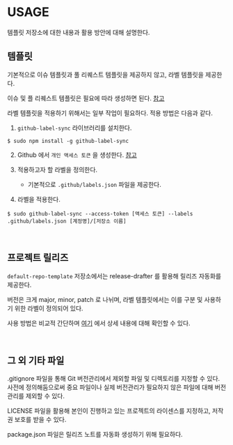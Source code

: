 # USAGE

템플릿 저장소에 대한 내용과 활용 방안에 대해 설명한다.

## 템플릿

기본적으로 이슈 템플릿과 풀 리퀘스트 템플릿을 제공하지 않고, 라벨 템플릿을 제공한다.

이슈 및 플 리퀘스트 템플릿은 필요에 따라 생성하면 된다. [참고](https://docs.github.com/en/communities/using-templates-to-encourage-useful-issues-and-pull-requests/about-issue-and-pull-request-templates)

라벨 템플릿을 적용하기 위해서는 일부 작업이 필요하다. 적용 방법은 다음과 같다.

1. `github-label-sync` 라이브러리를 설치한다.
```shell
$ sudo npm install -g github-label-sync
```

2. Github 에서 `개인 액세스 토큰` 을 생성한다. [참고](https://docs.github.com/en/authentication/keeping-your-account-and-data-secure/creating-a-personal-access-token)

3. 적용하고자 할 라벨을 정의한다.
   * 기본적으로 `.github/labels.json` 파일을 제공한다.

4. 라벨을 적용한다.
```shell
$ sudo github-label-sync --access-token [액세스 토큰] --labels .github/labels.json [계정명]/[저장소 이름]
```

<br>

## 프로젝트 릴리즈

`default-repo-template` 저장소에서는 release-drafter 를 활용해 릴리즈 자동화를 제공한다.

버전은 크게 major, minor, patch 로 나뉘며, 라벨 템플릿에서는 이를 구분 및 사용하기 위한 라벨이 정의되어 있다.

사용 방법은 비교적 간단하며 [여기](https://github.com/release-drafter/release-drafter) 에서 상세 내용에 대해 확인할 수 있다.

<br>

## 그 외 기타 파일

.gitignore 파일을 통해 Git 버전관리에서 제외할 파일 및 디렉토리를 지정할 수 있다. 
사전에 정의해둠으로써 중요 파일이나 실제 버전관리가 필요하지 않은 파일에 대해 버전관리를 제외할 수 있다.

LICENSE 파일을 활용해 본인이 진행하고 있는 프로젝트의 라이센스를 지정하고, 저작권 보호를 받을 수 있다.

package.json 파일은 릴리즈 노트를 자동화 생성하기 위해 필요하다.  
